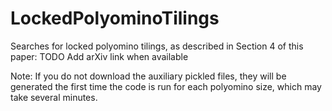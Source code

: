 # LockedPolyominoTilings

Searches for locked polyomino tilings, as described in Section 4 of this paper:
TODO Add arXiv link when available

Note: If you do not download the auxiliary pickled files, they will be generated the first time the code is run for each polyomino size, which may take several minutes.
